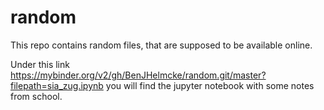 # random
This repo contains random files, that are supposed to be available online.

Under this link https://mybinder.org/v2/gh/BenJHelmcke/random.git/master?filepath=sia_zug.ipynb you will find the jupyter notebook with some notes from school.
